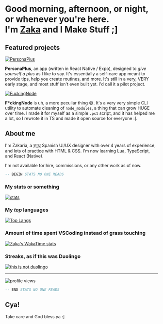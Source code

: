 # Good morning, afternoon, or night, or whenever you're here.<br />I'm [Zaka](https://zakahacecosas.github.io) and I Make Stuff ;]

## Featured projects

[![PersonaPlus][card-personaplus]][repo-personaplus]

**PersonaPlus**, an app (written in React Native / Expo), designed to <i>give yourself a plus</i> as I like to say. It's essentially a self-care app meant to provide tips, help you create routines, and more. It's still in a very, VERY early stage, and most stuff isn't even built yet. I'd call it a pilot project.

[![FuckingNode][card-fuckingnode]][repo-fuckingnode]

**F*ckingNode** is uh, a more peculiar thing 😅. It's a very very simple CLI utility to automate cleaning of `node_modules`, a thing that can grow HUGE over time. I made it for myself as a simple `.ps1` script, and it has helped me a lot, so I rewrote it in TS and made it open source for everyone :].

## About me

I'm Zakaria, a :es: Spanish UI/UX designer with over 4 years of experience, and lots of practice with HTML & CSS. I'm now learning Lua, TypeScript, and React (Native).

I'm not available for hire, commissions, or any other work as of now.

```lua
-- BEGIN STATS NO ONE READS
```

### My stats or something

[![stats](https://github-readme-stats.vercel.app/api?username=ZakaHaceCosas&show_icons=true&theme=github_dark&count_private=true&include_all_commits=true)](https://github.com/anuraghazra/github-readme-stats)

### My _top_ languages

[![Top Langs](https://github-readme-stats.vercel.app/api/top-langs/?username=ZakaHaceCosas&hide_progress=false&theme=gotham&layout=donut&langs_count=10)](https://github.com/ZakaHaceCosas)

### Amount of time spent VSCoding instead of grass touching

[![Zaka's WakaTime stats](https://github-readme-stats.vercel.app/api/wakatime?username=ZakaHaceCosas&layout=compact&theme=github_dark)](https://github.com/anuraghazra/github-readme-stats)

### Streaks, as if this was Duolingo

[![this is not duolingo](https://github-readme-streak-stats.herokuapp.com?user=ZakaHaceCosas&theme=gotham)](https://github-readme-streak-stats.herokuapp.com/demo/)

----

<img src="https://komarev.com/ghpvc/?username=ZakaHaceCosas&style=for-the-badge" alt="profile views" />

```lua
-- END STATS NO ONE READS
```

## Cya!

Take care and God bless ya :]

[card-personaplus]: https://github-readme-stats.vercel.app/api/pin/?username=ZakaHaceCosas&repo=personaplus&theme=gotham
[card-fuckingnode]: https://github-readme-stats.vercel.app/api/pin/?username=ZakaHaceCosas&repo=fuckingnode&theme=gotham

[repo-fuckingnode]: https://github.com/ZakaHaceCosas/FuckingNode
[repo-personaplus]: https://github.com/ZakaHaceCosas/personaplus

